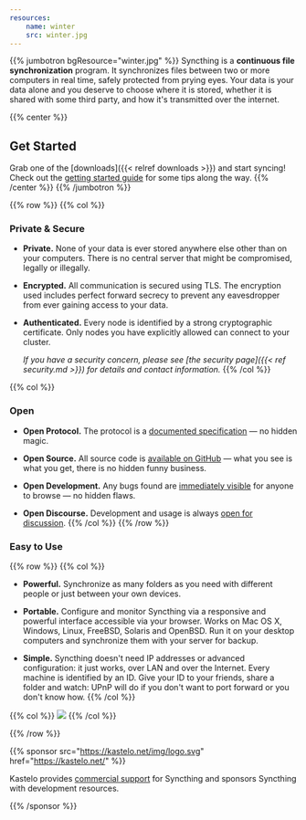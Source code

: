 ```yaml
---
resources:
    name: winter
    src: winter.jpg
---
```



{{% jumbotron bgResource="winter.jpg" %}}
Syncthing is a **continuous file synchronization** program. It synchronizes
files between two or more computers in real time, safely protected from prying
eyes. Your data is your data alone and you deserve to choose where it is stored,
whether it is shared with some third party, and how it's transmitted over the
internet.

{{% center %}}
## Get Started
Grab one of the [downloads]({{< relref downloads >}}) and start syncing! \
Check out the [getting started
guide](https://docs.syncthing.net/intro/getting-started.html) for some tips
along the way.
{{% /center %}}
{{% /jumbotron %}}


{{% row %}}
{{% col %}}
### Private & Secure

- **Private.** None of your data is ever stored anywhere else other than on your
  computers. There is no central server that might be compromised, legally or
  illegally.

- **Encrypted.** All communication is secured using TLS. The encryption used
  includes perfect forward secrecy to prevent any eavesdropper from ever gaining
  access to your data.

- **Authenticated.** Every node is identified by a strong cryptographic
  certificate. Only nodes you have explicitly allowed can connect to your
  cluster.

  *If you have a security concern, please see [the security page]({{< ref security.md >}}) for details and contact information.*
{{% /col %}}

{{% col %}}
### Open

- **Open Protocol.** The protocol is a [documented
  specification](https://docs.syncthing.net/specs/bep-v1.html#bep-v1) — no
  hidden magic.

- **Open Source.** All source code is [available on
  GitHub](https://github.com/syncthing/syncthing) — what you see is what you
  get, there is no hidden funny business.

- **Open Development.** Any bugs found are [immediately visible](https://github.com/syncthing/syncthing/issues) for anyone to
  browse — no hidden flaws.

- **Open Discourse.** Development and usage is always [open for discussion](https://forum.syncthing.net/).
{{% /col %}}
{{% /row %}}


### Easy to Use

{{% row %}}
{{% col %}}
- **Powerful.** Synchronize as many folders as you need with different people or
  just between your own devices.

- **Portable.** Configure and monitor Syncthing via a responsive and powerful
  interface accessible via your browser. Works on Mac OS X, Windows, Linux,
  FreeBSD, Solaris and OpenBSD. Run it on your desktop computers and synchronize
  them with your server for backup.

- **Simple.** Syncthing doesn't need IP addresses or advanced configuration: it
  just works, over LAN and over the Internet. Every machine is identified by an
  ID. Give your ID to your friends, share a folder and watch: UPnP will do if
  you don't want to port forward or you don't know how.
{{% /col %}}

{{% col %}}
<img src="/img/screenshot.png" class="img img-fluid">
{{% /col %}}

{{% /row %}}


{{% sponsor src="https://kastelo.net/img/logo.svg" href="https://kastelo.net/" %}}

Kastelo provides [commercial support](https://kastelo.net/stes/) for Syncthing
and sponsors Syncthing with development resources.

{{% /sponsor %}}